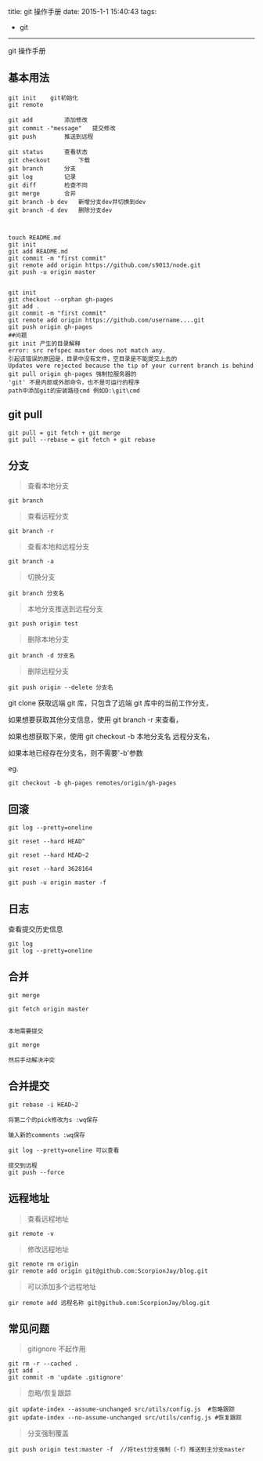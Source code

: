 title: git 操作手册
date: 2015-1-1 15:40:43
tags:

- git

---

git 操作手册

<!--more-->

## 基本用法

    git init 	git初始化
    git remote

    git add			添加修改
    git commit -"message"	提交修改
    git push		推送到远程

    git status		查看状态
    git checkout		下载
    git branch		分支
    git log			记录
    git diff		检查不同
    git merge		合并
    git branch -b dev	新增分支dev并切换到dev
    git branch -d dev	删除分支dev



    touch README.md
    git init
    git add README.md
    git commit -m "first commit"
    git remote add origin https://github.com/s9013/node.git
    git push -u origin master


    git init
    git checkout --orphan gh-pages
    git add .
    git commit -m "first commit"
    git remote add origin https://github.com/username....git
    git push origin gh-pages
    ##问题
    git init 产生的目录解释
    error: src refspec master does not match any.
    引起该错误的原因是，目录中没有文件，空目录是不能提交上去的
    Updates were rejected because the tip of your current branch is behind
    git pull origin gh-pages 强制拉服务器的
    'git' 不是内部或外部命令，也不是可运行的程序
    path中添加git的安装路径cmd 例如D:\git\cmd

## git pull

```
git pull = git fetch + git merge
git pull --rebase = git fetch + git rebase
```

## 分支

> 查看本地分支

```
git branch
```

> 查看远程分支

```
git branch -r
```

> 查看本地和远程分支

```
git branch -a
```

> 切换分支

```
git branch 分支名
```

> 本地分支推送到远程分支

```
git push origin test
```

> 删除本地分支

```
git branch -d 分支名
```

> 删除远程分支

```
git push origin --delete 分支名
```

git clone 获取远端 git 库，只包含了远端 git 库中的当前工作分支，

如果想要获取其他分支信息，使用 git branch -r 来查看，

如果也想获取下来，使用 git checkout -b 本地分支名 远程分支名，

如果本地已经存在分支名，则不需要'-b'参数

eg.

```
git checkout -b gh-pages remotes/origin/gh-pages
```

## 回滚

```
git log --pretty=oneline

git reset --hard HEAD^

git reset --hard HEAD~2

git reset --hard 3628164

git push -u origin master -f
```

## 日志

查看提交历史信息

```
git log
git log --pretty=oneline
```

## 合并

```
git merge

git fetch origin master


本地需要提交

git merge

然后手动解决冲突
```

## 合并提交

```
git rebase -i HEAD~2

将第二个的pick修改为s :wq保存

输入新的comments :wq保存

git log --pretty=oneline 可以查看

提交到远程
git push --force
```

## 远程地址

> 查看远程地址

```
git remote -v
```

> 修改远程地址

```
git remote rm origin
gir remote add origin git@github.com:ScorpionJay/blog.git
```

> 可以添加多个远程地址

```
gir remote add 远程名称 git@github.com:ScorpionJay/blog.git
```

## 常见问题

> gitignore 不起作用

```
git rm -r --cached .
git add .
git commit -m 'update .gitignore'
```

> 忽略/恢复跟踪

```
git update-index --assume-unchanged src/utils/config.js  #忽略跟踪
git update-index --no-assume-unchanged src/utils/config.js #恢复跟踪
```

> 分支强制覆盖

```
git push origin test:master -f  //将test分支强制（-f）推送到主分支master
```
